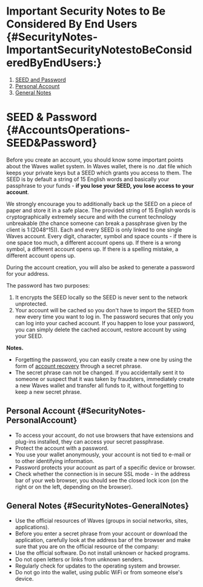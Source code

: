 # Important Security Notes to Be Considered By End Users {#SecurityNotes-ImportantSecurityNotestoBeConsideredByEndUsers:}

1. [SEED and Password](#seed-and-password)
2. [Personal Account](#personal-account)
3. [General Notes](#general-notes)

# SEED & Password {#AccountsOperations-SEED&Password}

Before you create an account, you should know some important points about the Waves wallet system. In Waves wallet, there is no .dat file which keeps your private keys but a SEED which grants you access to them. The SEED is by default a string of 15 English words and basically your passphrase to your funds - **if you lose your SEED, you lose access to your account**.

We strongly encourage you to additionally back up the SEED on a piece of paper and store it in a safe place. The provided string of 15 English words is cryptographically extremely secure and with the current technology unbreakable \(the chance someone can break a passphrase given by the client is 1:\(2048^15\)\). Each and every SEED is only linked to one single Waves account. Every digit, character, symbol and space counts - if there is one space too much, a different account opens up. If there is a wrong symbol, a different account opens up. If there is a spelling mistake, a different account opens up.

During the account creation, you will also be asked to generate a password for your address.

The password has two purposes:

1. It encrypts the SEED locally so the SEED is never sent to the network unprotected.
2. Your account will be cached so you don't have to import the SEED from new every time you want to log in. The password secures that only you can log into your cached account. If you happen to lose your password, you can simply delete the cached account, restore account by using your SEED.

**Notes.**

* Forgetting the password, you can easily create a new one by using the form of [account recovery](/waves-client/account-management/restore-an-account.md) through a secret phrase.
* The secret phrase can not be changed. If you accidentally sent it to someone or suspect that it was taken by fraudsters, immediately create a new Waves wallet and transfer all funds to it, without forgetting to keep a new secret phrase.

## Personal Account {#SecurityNotes-PersonalAccount}

* To access your account, do not use browsers that have extensions and plug-ins installed, they can access your secret passphrase.
* Protect the account with a password.
* You use your wallet anonymously, your account is not tied to e-mail or to other identifying information.
* Password protects your account as part of a specific device or browser.
* Check whether the connection is in secure SSL mode - in the address bar of your web browser, you should see the closed lock icon \(on the right or on the left, depending on the browser\).

## General Notes {#SecurityNotes-GeneralNotes}

* Use the official resources of Waves \(groups in social networks, sites, applications\).
* Before you enter a secret phrase from your account or download the application, carefully look at the address bar of the browser and make sure that you are on the official resource of the company:
* Use the official software. Do not install unknown or hacked programs.
* Do not open letters or links from unknown senders.
* Regularly check for updates to the operating system and browser.
* Do not go into the wallet, using public WiFi or from someone else's device.



